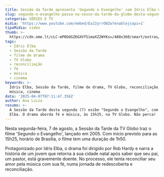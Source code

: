 ```yaml
---
title: Sessão da Tarde apresenta 'Segundo o Evangelho' com Idris Elba nesta segunda
slug: segundo-o-evangelho-passa-na-sesso-da-tarde-da-globo-desta-segunda
categoria: SÉRIES E TV
midia: 'https://www.youtube.com/embed/EaJ2yrrO0Zw?enablejsapi=1'
tipoMidia: video
thumb: >-
  https://cdn.ome.lt/cLC-mP0OdGZ6GXVfSimaXZ2WYKs=/480x360/smart/extras/conteudos/segundooevangelho.jpg
tags:
  - Idris Elba
  - Sessão da Tarde
  - filme de drama
  - TV Globo
  - reconciliação
  - fé
  - música
  - cinema
keywords: >-
  Idris Elba, Sessão da Tarde, filme de drama, TV Globo, reconciliação, fé,
  música, cinema
data: '2025-04-07T07:11:47.356Z'
author: Ana Luiza
resumo: >-
  A Sessão da Tarde desta segunda (7) exibe "Segundo o Evangelho", com Idris
  Elba. O drama aborda fé e música, às 15h25, na TV Globo. Não perca!
---
```


Nesta segunda-feira, 7 de agosto, a Sessão da Tarde da TV Globo traz o filme 'Segundo o Evangelho', lançado em 2005. Com início previsto para as 15h25, horário de Brasília, o filme tem uma duração de 1h50.

Protagonizado por Idris Elba, o drama foi dirigido por Rob Hardy e narra a história de um jovem que retorna à sua cidade natal após saber que seu pai, um pastor, está gravemente doente. No processo, ele tenta reconciliar seu amor pela música com sua fé, numa jornada de redescoberta e reconciliação.
